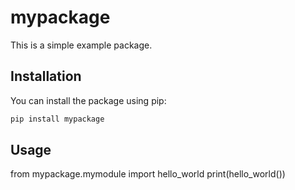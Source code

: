 # mypackage
This is a simple example package.
## Installation
You can install the package using pip:
```bash
pip install mypackage
```
## Usage
from mypackage.mymodule import hello_world
print(hello_world())